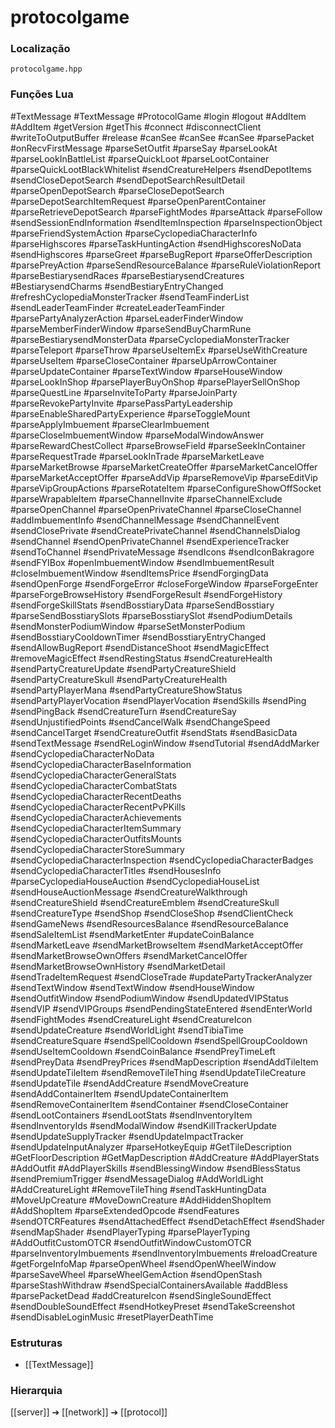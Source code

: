# protocolgame

### Localização
`protocolgame.hpp`

### Funções Lua
#TextMessage
#TextMessage
#ProtocolGame
#login
#logout
#AddItem
#AddItem
#getVersion
#getThis
#connect
#disconnectClient
#writeToOutputBuffer
#release
#canSee
#canSee
#canSee
#parsePacket
#onRecvFirstMessage
#parseSetOutfit
#parseSay
#parseLookAt
#parseLookInBattleList
#parseQuickLoot
#parseLootContainer
#parseQuickLootBlackWhitelist
#sendCreatureHelpers
#sendDepotItems
#sendCloseDepotSearch
#sendDepotSearchResultDetail
#parseOpenDepotSearch
#parseCloseDepotSearch
#parseDepotSearchItemRequest
#parseOpenParentContainer
#parseRetrieveDepotSearch
#parseFightModes
#parseAttack
#parseFollow
#sendSessionEndInformation
#sendItemInspection
#parseInspectionObject
#parseFriendSystemAction
#parseCyclopediaCharacterInfo
#parseHighscores
#parseTaskHuntingAction
#sendHighscoresNoData
#sendHighscores
#parseGreet
#parseBugReport
#parseOfferDescription
#parsePreyAction
#parseSendResourceBalance
#parseRuleViolationReport
#parseBestiarysendRaces
#parseBestiarysendCreatures
#BestiarysendCharms
#sendBestiaryEntryChanged
#refreshCyclopediaMonsterTracker
#sendTeamFinderList
#sendLeaderTeamFinder
#createLeaderTeamFinder
#parsePartyAnalyzerAction
#parseLeaderFinderWindow
#parseMemberFinderWindow
#parseSendBuyCharmRune
#parseBestiarysendMonsterData
#parseCyclopediaMonsterTracker
#parseTeleport
#parseThrow
#parseUseItemEx
#parseUseWithCreature
#parseUseItem
#parseCloseContainer
#parseUpArrowContainer
#parseUpdateContainer
#parseTextWindow
#parseHouseWindow
#parseLookInShop
#parsePlayerBuyOnShop
#parsePlayerSellOnShop
#parseQuestLine
#parseInviteToParty
#parseJoinParty
#parseRevokePartyInvite
#parsePassPartyLeadership
#parseEnableSharedPartyExperience
#parseToggleMount
#parseApplyImbuement
#parseClearImbuement
#parseCloseImbuementWindow
#parseModalWindowAnswer
#parseRewardChestCollect
#parseBrowseField
#parseSeekInContainer
#parseRequestTrade
#parseLookInTrade
#parseMarketLeave
#parseMarketBrowse
#parseMarketCreateOffer
#parseMarketCancelOffer
#parseMarketAcceptOffer
#parseAddVip
#parseRemoveVip
#parseEditVip
#parseVipGroupActions
#parseRotateItem
#parseConfigureShowOffSocket
#parseWrapableItem
#parseChannelInvite
#parseChannelExclude
#parseOpenChannel
#parseOpenPrivateChannel
#parseCloseChannel
#addImbuementInfo
#sendChannelMessage
#sendChannelEvent
#sendClosePrivate
#sendCreatePrivateChannel
#sendChannelsDialog
#sendChannel
#sendOpenPrivateChannel
#sendExperienceTracker
#sendToChannel
#sendPrivateMessage
#sendIcons
#sendIconBakragore
#sendFYIBox
#openImbuementWindow
#sendImbuementResult
#closeImbuementWindow
#sendItemsPrice
#sendForgingData
#sendOpenForge
#sendForgeError
#closeForgeWindow
#parseForgeEnter
#parseForgeBrowseHistory
#sendForgeResult
#sendForgeHistory
#sendForgeSkillStats
#sendBosstiaryData
#parseSendBosstiary
#parseSendBosstiarySlots
#parseBosstiarySlot
#sendPodiumDetails
#sendMonsterPodiumWindow
#parseSetMonsterPodium
#sendBosstiaryCooldownTimer
#sendBosstiaryEntryChanged
#sendAllowBugReport
#sendDistanceShoot
#sendMagicEffect
#removeMagicEffect
#sendRestingStatus
#sendCreatureHealth
#sendPartyCreatureUpdate
#sendPartyCreatureShield
#sendPartyCreatureSkull
#sendPartyCreatureHealth
#sendPartyPlayerMana
#sendPartyCreatureShowStatus
#sendPartyPlayerVocation
#sendPlayerVocation
#sendSkills
#sendPing
#sendPingBack
#sendCreatureTurn
#sendCreatureSay
#sendUnjustifiedPoints
#sendCancelWalk
#sendChangeSpeed
#sendCancelTarget
#sendCreatureOutfit
#sendStats
#sendBasicData
#sendTextMessage
#sendReLoginWindow
#sendTutorial
#sendAddMarker
#sendCyclopediaCharacterNoData
#sendCyclopediaCharacterBaseInformation
#sendCyclopediaCharacterGeneralStats
#sendCyclopediaCharacterCombatStats
#sendCyclopediaCharacterRecentDeaths
#sendCyclopediaCharacterRecentPvPKills
#sendCyclopediaCharacterAchievements
#sendCyclopediaCharacterItemSummary
#sendCyclopediaCharacterOutfitsMounts
#sendCyclopediaCharacterStoreSummary
#sendCyclopediaCharacterInspection
#sendCyclopediaCharacterBadges
#sendCyclopediaCharacterTitles
#sendHousesInfo
#parseCyclopediaHouseAuction
#sendCyclopediaHouseList
#sendHouseAuctionMessage
#sendCreatureWalkthrough
#sendCreatureShield
#sendCreatureEmblem
#sendCreatureSkull
#sendCreatureType
#sendShop
#sendCloseShop
#sendClientCheck
#sendGameNews
#sendResourcesBalance
#sendResourceBalance
#sendSaleItemList
#sendMarketEnter
#updateCoinBalance
#sendMarketLeave
#sendMarketBrowseItem
#sendMarketAcceptOffer
#sendMarketBrowseOwnOffers
#sendMarketCancelOffer
#sendMarketBrowseOwnHistory
#sendMarketDetail
#sendTradeItemRequest
#sendCloseTrade
#updatePartyTrackerAnalyzer
#sendTextWindow
#sendTextWindow
#sendHouseWindow
#sendOutfitWindow
#sendPodiumWindow
#sendUpdatedVIPStatus
#sendVIP
#sendVIPGroups
#sendPendingStateEntered
#sendEnterWorld
#sendFightModes
#sendCreatureLight
#sendCreatureIcon
#sendUpdateCreature
#sendWorldLight
#sendTibiaTime
#sendCreatureSquare
#sendSpellCooldown
#sendSpellGroupCooldown
#sendUseItemCooldown
#sendCoinBalance
#sendPreyTimeLeft
#sendPreyData
#sendPreyPrices
#sendMapDescription
#sendAddTileItem
#sendUpdateTileItem
#sendRemoveTileThing
#sendUpdateTileCreature
#sendUpdateTile
#sendAddCreature
#sendMoveCreature
#sendAddContainerItem
#sendUpdateContainerItem
#sendRemoveContainerItem
#sendContainer
#sendCloseContainer
#sendLootContainers
#sendLootStats
#sendInventoryItem
#sendInventoryIds
#sendModalWindow
#sendKillTrackerUpdate
#sendUpdateSupplyTracker
#sendUpdateImpactTracker
#sendUpdateInputAnalyzer
#parseHotkeyEquip
#GetTileDescription
#GetFloorDescription
#GetMapDescription
#AddCreature
#AddPlayerStats
#AddOutfit
#AddPlayerSkills
#sendBlessingWindow
#sendBlessStatus
#sendPremiumTrigger
#sendMessageDialog
#AddWorldLight
#AddCreatureLight
#RemoveTileThing
#sendTaskHuntingData
#MoveUpCreature
#MoveDownCreature
#AddHiddenShopItem
#AddShopItem
#parseExtendedOpcode
#sendFeatures
#sendOTCRFeatures
#sendAttachedEffect
#sendDetachEffect
#sendShader
#sendMapShader
#sendPlayerTyping
#parsePlayerTyping
#AddOutfitCustomOTCR
#sendOutfitWindowCustomOTCR
#parseInventoryImbuements
#sendInventoryImbuements
#reloadCreature
#getForgeInfoMap
#parseOpenWheel
#sendOpenWheelWindow
#parseSaveWheel
#parseWheelGemAction
#sendOpenStash
#parseStashWithdraw
#sendSpecialContainersAvailable
#addBless
#parsePacketDead
#addCreatureIcon
#sendSingleSoundEffect
#sendDoubleSoundEffect
#sendHotkeyPreset
#sendTakeScreenshot
#sendDisableLoginMusic
#resetPlayerDeathTime

### Estruturas
- [[TextMessage]]

### Hierarquia
[[server]] ➔ [[network]] ➔ [[protocol]]
